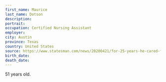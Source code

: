 ```yaml
---
first_name: Maurice
last_name: Dotson
description: 
portrait: 
occupation: Certified Nursing Assistant
employer: 
city: Austin
province: Texas
country: United States
source: https://www.statesman.com/news/20200421/for-25-years-he-cared-for-austin-nursing-home-patients-on-friday-he-died-of-coronavirus, https://www.buzzfeednews.com/article/mikesallah/nursing-assistant-devoted-to-elderly, https://www.wsj.com/articles/nursing-assistant-kept-showing-up-for-workuntil-he-got-sick-11587674081
birth_date: 
death_date: 
---
```


51 years old.
